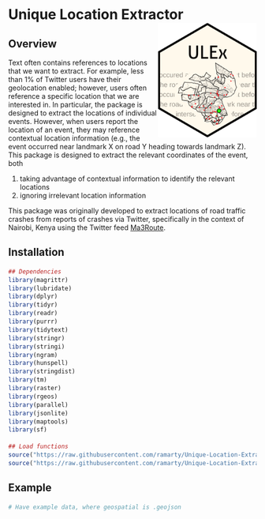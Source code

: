 # Unique Location Extractor <img src="man/figures/logo.png" align="right" width="200" />

## Overview
Text often contains references to locations that we want to extract. For example, less than 1% of Twitter users have their geolocation enabled; however, users often reference a specific location that we are interested in. In particular, the package is designed to extract the locations of individual events. However, when users report the location of an event, they may reference contextual location information (e.g., the event occurred near landmark X on road Y heading towards landmark Z). This package is designed to extract the relevant coordinates of the event, both

1. taking advantage of contextual information to identify the relevant locations
2. ignoring irrelevant location information

This package was originally developed to extract locations of road traffic crashes from reports of crashes via Twitter, specifically in the context of Nairobi, Kenya using the Twitter feed [Ma3Route](https://twitter.com/Ma3Route?ref_src=twsrc%5Egoogle%7Ctwcamp%5Eserp%7Ctwgr%5Eauthor).



## Installation

``` r
## Dependencies
library(magrittr)
library(lubridate)
library(dplyr)
library(tidyr)
library(readr)
library(purrr)
library(tidytext)
library(stringr)
library(stringi)
library(ngram)
library(hunspell)
library(stringdist)
library(tm)
library(raster)
library(rgeos)
library(parallel)
library(jsonlite)
library(maptools)
library(sf)

## Load functions
source("https://raw.githubusercontent.com/ramarty/Unique-Location-Extractor/master/R/helper_functions.R")
source("https://raw.githubusercontent.com/ramarty/Unique-Location-Extractor/master/R/locate_event.R")
```

## Example

``` r
# Have example data, where geospatial is .geojson


```

